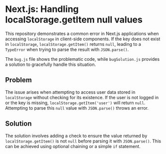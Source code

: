# Next.js: Handling localStorage.getItem null values

This repository demonstrates a common error in Next.js applications when accessing `localStorage` in client-side components.  If the key does not exist in `localStorage`, `localStorage.getItem()` returns `null`, leading to a `TypeError` when trying to parse the result with `JSON.parse()`. 

The `bug.js` file shows the problematic code, while `bugSolution.js` provides a solution to gracefully handle this situation.

## Problem

The issue arises when attempting to access user data stored in `localStorage` without checking for its existence. If the user is not logged in or the key is missing, `localStorage.getItem('user')` will return `null`.  Attempting to parse this `null` value with `JSON.parse()` throws an error.

## Solution

The solution involves adding a check to ensure the value returned by `localStorage.getItem()` is not `null` before parsing it with `JSON.parse()`.  This can be achieved using optional chaining or a simple `if` statement.